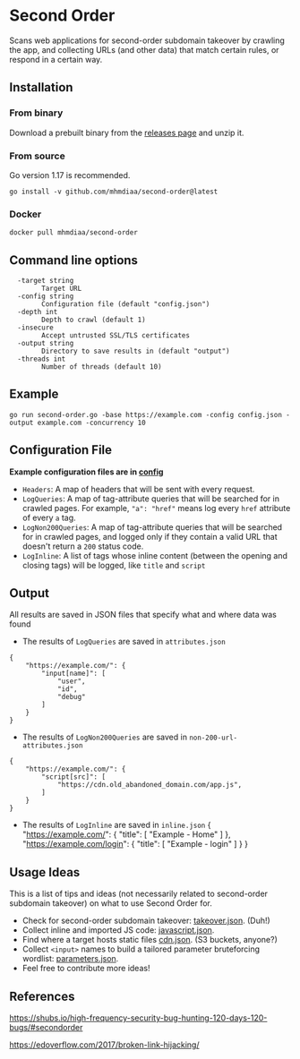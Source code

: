 # Second Order

Scans web applications for second-order subdomain takeover by crawling the app, and collecting URLs (and other data) that match certain rules, or respond in a certain way.

## Installation
### From binary
Download a prebuilt binary from the [releases page](https://github.com/mhmdiaa/second-order/releases/latest) and unzip it.

### From source
Go version 1.17 is recommended.
```
go install -v github.com/mhmdiaa/second-order@latest
```

### Docker
```
docker pull mhmdiaa/second-order
```

## Command line options
```
  -target string
        Target URL
  -config string
        Configuration file (default "config.json")
  -depth int
        Depth to crawl (default 1)
  -insecure
        Accept untrusted SSL/TLS certificates
  -output string
        Directory to save results in (default "output")
  -threads int
        Number of threads (default 10)
```

## Example
```
go run second-order.go -base https://example.com -config config.json -output example.com -concurrency 10
```

## Configuration File
**Example configuration files are in [config](/config/)**
- `Headers`: A map of headers that will be sent with every request.
- `LogQueries`: A map of tag-attribute queries that will be searched for in crawled pages. For example, `"a": "href"` means log every `href` attribute of every `a` tag.
- `LogNon200Queries`: A map of tag-attribute queries that will be searched for in crawled pages, and logged only if they contain a valid URL that doesn't return a `200` status code.
- `LogInline`: A list of tags whose inline content (between the opening and closing tags) will be logged, like `title` and `script`

## Output
All results are saved in JSON files that specify what and where data was found

- The results of `LogQueries` are saved in `attributes.json`
```
{
    "https://example.com/": {
        "input[name]": [
            "user",
            "id",
            "debug"
        ]
    }
}
```
- The results of `LogNon200Queries` are saved in `non-200-url-attributes.json`
```
{
    "https://example.com/": {
        "script[src]": [
            "https://cdn.old_abandoned_domain.com/app.js",
        ]
    }
}
```
- The results of `LogInline` are saved in `inline.json`
{
    "https://example.com/": {
        "title": [
            "Example - Home"
        ]
    },
      "https://example.com/login": {
        "title": [
            "Example - login"
        ]
    }
}

## Usage Ideas
This is a list of tips and ideas (not necessarily related to second-order subdomain takeover) on what to use Second Order for.
- Check for second-order subdomain takeover: [takeover.json](config/takeover.json). (Duh!)
- Collect inline and imported JS code: [javascript.json](config/javascript.json).
- Find where a target hosts static files [cdn.json](config/cdn.json). (S3 buckets, anyone?)
- Collect `<input>` names to build a tailored parameter bruteforcing wordlist: [parameters.json](config/parameters.json).
- Feel free to contribute more ideas!

## References
https://shubs.io/high-frequency-security-bug-hunting-120-days-120-bugs/#secondorder

https://edoverflow.com/2017/broken-link-hijacking/
